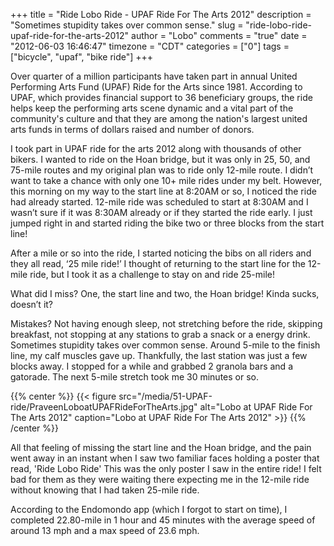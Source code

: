 +++
title = "Ride Lobo Ride - UPAF Ride For The Arts 2012"
description = "Sometimes stupidity takes over common sense."
slug = "ride-lobo-ride-upaf-ride-for-the-arts-2012"
author = "Lobo"
comments = "true"
date = "2012-06-03 16:46:47"
timezone = "CDT"
categories = ["0"]
tags = ["bicycle", "upaf", "bike ride"]
+++

Over quarter of a million participants have taken part in annual United Performing Arts Fund (UPAF) Ride for the Arts since 1981. According to UPAF, which provides financial support to 36 beneficiary groups, the ride helps keep the performing arts scene dynamic and a vital part of the community's culture and that they are among the nation's largest united arts funds in terms of dollars raised and number of donors.

I took part in UPAF ride for the arts 2012 along with thousands of other bikers. I wanted to ride on the Hoan bridge, but it was only in 25, 50, and 75-mile routes and my original plan was to ride only 12-mile route. I didn’t want to take a chance with only one 10+ mile rides under my belt. However, this morning on my way to the start line at 8:20AM or so, I noticed the ride had already started. 12-mile ride was scheduled to start at 8:30AM and I wasn’t sure if it was 8:30AM already or if they started the ride early. I just jumped right in and started riding the bike two or three blocks from the start line!

After a mile or so into the ride, I started noticing the bibs on all riders and they all read, ‘25 mile ride!’ I thought of returning to the start line for the 12-mile ride, but I took it as a challenge to stay on and ride 25-mile!

What did I miss? One, the start line and two, the Hoan bridge! Kinda sucks, doesn’t it?

Mistakes? Not having enough sleep, not stretching before the ride, skipping breakfast, not stopping at any stations to grab a snack or a energy drink. Sometimes stupidity takes over common sense. Around 5-mile to the finish line, my calf muscles gave up. Thankfully, the last station was just a few blocks away. I stopped for a while and grabbed 2 granola bars and a gatorade. The next 5-mile stretch took me 30 minutes or so.

{{% center %}}
{{< figure src="/media/51-UPAF-ride/PraveenLoboatUPAFRideForTheArts.jpg" alt="Lobo at UPAF Ride For The Arts 2012" caption="Lobo at UPAF Ride For The Arts 2012" >}}
{{% /center %}}

All that feeling of missing the start line and the Hoan bridge, and the pain went away in an instant when I saw two familiar faces holding a poster that read, 'Ride Lobo Ride' This was the only poster I saw in the entire ride! I felt bad for them as they were waiting there expecting me in the 12-mile ride without knowing that I had taken 25-mile ride.

According to the Endomondo app (which I forgot to start on time), I completed 22.80-mile in 1 hour and 45 minutes with the average speed of around 13 mph and a max speed of 23.6 mph.  

